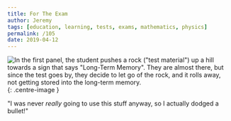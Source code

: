 ```yaml
---
title: For The Exam
author: Jeremy
tags: [education, learning, tests, exams, mathematics, physics]
permalink: /105
date: 2019-04-12
---
```


![In the first panel, the student pushes a rock ("test material") up a hill towards a sign that says "Long-Term Memory". They are almost there, but since the test goes by, they decide to let go of the rock, and it rolls away, not getting stored into the long-term memory.](https://res.cloudinary.com/dh3hm8pb7/image/upload/c_scale,q_auto:best,w_615/v1535842782/Handwaving/Published/ForTheExam.png){: .centre-image }

"I was never *really* going to use this stuff anyway, so I actually dodged a bullet!"